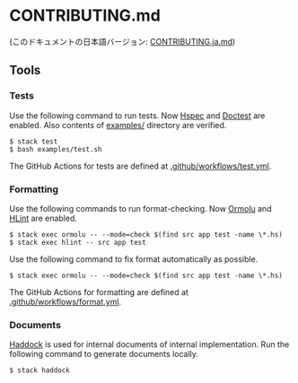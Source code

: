 # CONTRIBUTING.md

(このドキュメントの日本語バージョン: [CONTRIBUTING.ja.md](https://github.com/kmyk/Jikka/blob/master/CONTRIBUTING.ja.md))

## Tools

### Tests

Use the following command to run tests.
Now [Hspec](https://hspec.github.io/) and [Doctest](https://hackage.haskell.org/package/doctest) are enabled.
Also contents of [examples/](https://github.com/kmyk/Jikka/tree/master/examples) directory are verified.

``` console
$ stack test
$ bash examples/test.sh
```

The GitHub Actions for tests are defined at [.github/workflows/test.yml](https://github.com/kmyk/Jikka/blob/master/.github/workflows/test.yml).

### Formatting

Use the following commands to run format-checking. Now [Ormolu](https://github.com/tweag/ormolu) and [HLint](https://github.com/ndmitchell/hlint) are enabled.

``` console
$ stack exec ormolu -- --mode=check $(find src app test -name \*.hs)
$ stack exec hlint -- src app test
```

Use the following command to fix format automatically as possible.

``` console
$ stack exec ormolu -- --mode=check $(find src app test -name \*.hs)
```

The GitHub Actions for formatting are defined at [.github/workflows/format.yml](https://github.com/kmyk/Jikka/blob/master/.github/workflows/format.yml).

### Documents

[Haddock](https://www.haskell.org/haddock/) is used for internal documents of internal implementation.
Run the following command to generate documents locally.

``` console
$ stack haddock
```
